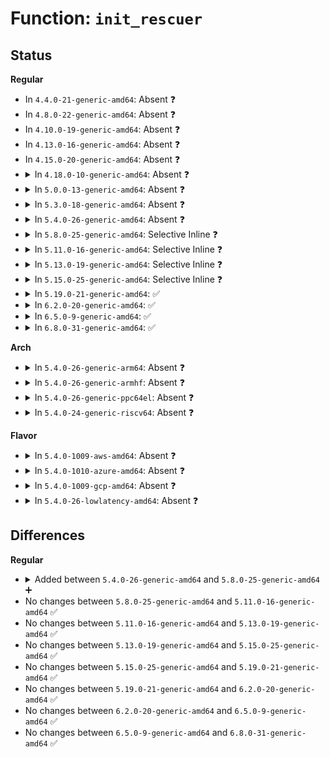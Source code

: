 # Function: <code>init_rescuer</code>

## Status
<b>Regular</b>
<ul>
<li>
In <code>4.4.0-21-generic-amd64</code>: Absent ❓
</li>
<li>
In <code>4.8.0-22-generic-amd64</code>: Absent ❓
</li>
<li>
In <code>4.10.0-19-generic-amd64</code>: Absent ❓
</li>
<li>
In <code>4.13.0-16-generic-amd64</code>: Absent ❓
</li>
<li>
In <code>4.15.0-20-generic-amd64</code>: Absent ❓
</li>
<li>
<details>
<summary>In <code>4.18.0-10-generic-amd64</code>: Absent ❓</summary>

```json
{
  "name": "init_rescuer",
  "collision_type": "Unique Static",
  "inline_type": "Selective",
  "funcs": [
    {
      "addr": 18446744071579565879,
      "name": "init_rescuer",
      "external": false,
      "loc": "kernel/workqueue.c:4020",
      "file": "kernel/workqueue.c",
      "inline": "not declared, inlined",
      "caller_inline": [
        "kernel/workqueue.c:__alloc_workqueue_key",
        "kernel/workqueue.c:workqueue_init"
      ],
      "caller_func": [
        "kernel/workqueue.c:__alloc_workqueue_key",
        "kernel/workqueue.c:workqueue_init"
      ]
    }
  ],
  "symbols": [
    {
      "addr": 18446744071579544272,
      "name": "init_rescuer.part.29",
      "section": ".text",
      "bind": "STB_LOCAL",
      "size": 173
    }
  ]
}
```
</details>
</li>
<li>
<details>
<summary>In <code>5.0.0-13-generic-amd64</code>: Absent ❓</summary>

```json
{
  "name": "init_rescuer",
  "collision_type": "Unique Static",
  "inline_type": "Selective",
  "funcs": [
    {
      "addr": 18446744071579603111,
      "name": "init_rescuer",
      "external": false,
      "loc": "kernel/workqueue.c:4043",
      "file": "kernel/workqueue.c",
      "inline": "not declared, inlined",
      "caller_inline": [
        "kernel/workqueue.c:__alloc_workqueue_key",
        "kernel/workqueue.c:workqueue_init"
      ],
      "caller_func": [
        "kernel/workqueue.c:__alloc_workqueue_key",
        "kernel/workqueue.c:workqueue_init"
      ]
    }
  ],
  "symbols": [
    {
      "addr": 18446744071579581024,
      "name": "init_rescuer.part.30",
      "section": ".text",
      "bind": "STB_LOCAL",
      "size": 173
    }
  ]
}
```
</details>
</li>
<li>
<details>
<summary>In <code>5.3.0-18-generic-amd64</code>: Absent ❓</summary>

```json
{
  "name": "init_rescuer",
  "collision_type": "Unique Static",
  "inline_type": "Selective",
  "funcs": [
    {
      "addr": 18446744071579626483,
      "name": "init_rescuer",
      "external": false,
      "loc": "kernel/workqueue.c:4183",
      "file": "kernel/workqueue.c",
      "inline": "not declared, inlined",
      "caller_inline": [
        "kernel/workqueue.c:alloc_workqueue",
        "kernel/workqueue.c:workqueue_init"
      ],
      "caller_func": [
        "kernel/workqueue.c:alloc_workqueue",
        "kernel/workqueue.c:workqueue_init"
      ]
    }
  ],
  "symbols": [
    {
      "addr": 18446744071579605024,
      "name": "init_rescuer.part.0",
      "section": ".text",
      "bind": "STB_LOCAL",
      "size": 161
    }
  ]
}
```
</details>
</li>
<li>
<details>
<summary>In <code>5.4.0-26-generic-amd64</code>: Absent ❓</summary>

```json
{
  "name": "init_rescuer",
  "collision_type": "Unique Static",
  "inline_type": "Selective",
  "funcs": [
    {
      "addr": 18446744071579652595,
      "name": "init_rescuer",
      "external": false,
      "loc": "kernel/workqueue.c:4201",
      "file": "kernel/workqueue.c",
      "inline": "not declared, inlined",
      "caller_inline": [
        "kernel/workqueue.c:alloc_workqueue",
        "kernel/workqueue.c:workqueue_init"
      ],
      "caller_func": [
        "kernel/workqueue.c:alloc_workqueue",
        "kernel/workqueue.c:workqueue_init"
      ]
    }
  ],
  "symbols": [
    {
      "addr": 18446744071579630560,
      "name": "init_rescuer.part.0",
      "section": ".text",
      "bind": "STB_LOCAL",
      "size": 161
    }
  ]
}
```
</details>
</li>
<li>
<details>
<summary>In <code>5.8.0-25-generic-amd64</code>: Selective Inline ❓</summary>

```c
int init_rescuer(struct workqueue_struct * wq)
```

```json
{
  "name": "init_rescuer",
  "collision_type": "Unique Static",
  "inline_type": "Selective",
  "funcs": [
    {
      "addr": 18446744071579660304,
      "name": "init_rescuer",
      "external": false,
      "loc": "kernel/workqueue.c:4210",
      "file": "kernel/workqueue.c",
      "inline": "not declared, inlined",
      "caller_inline": [],
      "caller_func": [
        "kernel/workqueue.c:alloc_workqueue",
        "kernel/workqueue.c:workqueue_init"
      ]
    }
  ],
  "symbols": [
    {
      "addr": 18446744071579660304,
      "name": "init_rescuer",
      "section": ".text",
      "bind": "STB_LOCAL",
      "size": 237
    }
  ]
}
```
</details>
</li>
<li>
<details>
<summary>In <code>5.11.0-16-generic-amd64</code>: Selective Inline ❓</summary>

```c
int init_rescuer(struct workqueue_struct * wq)
```

```json
{
  "name": "init_rescuer",
  "collision_type": "Unique Static",
  "inline_type": "Selective",
  "funcs": [
    {
      "addr": 18446744071579640032,
      "name": "init_rescuer",
      "external": false,
      "loc": "kernel/workqueue.c:4223",
      "file": "kernel/workqueue.c",
      "inline": "not declared, inlined",
      "caller_inline": [],
      "caller_func": [
        "kernel/workqueue.c:alloc_workqueue",
        "kernel/workqueue.c:workqueue_init"
      ]
    }
  ],
  "symbols": [
    {
      "addr": 18446744071579640032,
      "name": "init_rescuer",
      "section": ".text",
      "bind": "STB_LOCAL",
      "size": 237
    }
  ]
}
```
</details>
</li>
<li>
<details>
<summary>In <code>5.13.0-19-generic-amd64</code>: Selective Inline ❓</summary>

```c
int init_rescuer(struct workqueue_struct * wq)
```

```json
{
  "name": "init_rescuer",
  "collision_type": "Unique Static",
  "inline_type": "Selective",
  "funcs": [
    {
      "addr": 18446744071579646480,
      "name": "init_rescuer",
      "external": false,
      "loc": "kernel/workqueue.c:4230",
      "file": "kernel/workqueue.c",
      "inline": "not declared, inlined",
      "caller_inline": [],
      "caller_func": [
        "kernel/workqueue.c:alloc_workqueue",
        "kernel/workqueue.c:workqueue_init"
      ]
    }
  ],
  "symbols": [
    {
      "addr": 18446744071579646480,
      "name": "init_rescuer",
      "section": ".text",
      "bind": "STB_LOCAL",
      "size": 182
    }
  ]
}
```
</details>
</li>
<li>
<details>
<summary>In <code>5.15.0-25-generic-amd64</code>: Selective Inline ❓</summary>

```c
int init_rescuer(struct workqueue_struct * wq)
```

```json
{
  "name": "init_rescuer",
  "collision_type": "Unique Static",
  "inline_type": "Selective",
  "funcs": [
    {
      "addr": 18446744071579723184,
      "name": "init_rescuer",
      "external": false,
      "loc": "kernel/workqueue.c:4269",
      "file": "kernel/workqueue.c",
      "inline": "not declared, inlined",
      "caller_inline": [],
      "caller_func": [
        "kernel/workqueue.c:alloc_workqueue",
        "kernel/workqueue.c:workqueue_init"
      ]
    }
  ],
  "symbols": [
    {
      "addr": 18446744071579723184,
      "name": "init_rescuer",
      "section": ".text",
      "bind": "STB_LOCAL",
      "size": 182
    }
  ]
}
```
</details>
</li>
<li>
<details>
<summary>In <code>5.19.0-21-generic-amd64</code>: ✅</summary>

```c
int init_rescuer(struct workqueue_struct * wq)
```

```json
{
  "name": "init_rescuer",
  "collision_type": "Unique Static",
  "inline_type": "No",
  "funcs": [
    {
      "addr": 18446744071579828032,
      "name": "init_rescuer",
      "external": false,
      "loc": "kernel/workqueue.c:4252",
      "file": "kernel/workqueue.c",
      "inline": "seen, unknown",
      "caller_inline": [],
      "caller_func": [
        "kernel/workqueue.c:alloc_workqueue",
        "kernel/workqueue.c:workqueue_init"
      ]
    }
  ],
  "symbols": [
    {
      "addr": 18446744071579828032,
      "name": "init_rescuer",
      "section": ".text",
      "bind": "STB_LOCAL",
      "size": 205
    }
  ]
}
```
</details>
</li>
<li>
<details>
<summary>In <code>6.2.0-20-generic-amd64</code>: ✅</summary>

```c
int init_rescuer(struct workqueue_struct * wq)
```

```json
{
  "name": "init_rescuer",
  "collision_type": "Unique Static",
  "inline_type": "No",
  "funcs": [
    {
      "addr": 18446744071579965680,
      "name": "init_rescuer",
      "external": false,
      "loc": "kernel/workqueue.c:4261",
      "file": "kernel/workqueue.c",
      "inline": "seen, unknown",
      "caller_inline": [],
      "caller_func": [
        "kernel/workqueue.c:alloc_workqueue",
        "kernel/workqueue.c:workqueue_init"
      ]
    }
  ],
  "symbols": [
    {
      "addr": 18446744071579965680,
      "name": "init_rescuer",
      "section": ".text",
      "bind": "STB_LOCAL",
      "size": 205
    }
  ]
}
```
</details>
</li>
<li>
<details>
<summary>In <code>6.5.0-9-generic-amd64</code>: ✅</summary>

```c
int init_rescuer(struct workqueue_struct * wq)
```

```json
{
  "name": "init_rescuer",
  "collision_type": "Unique Static",
  "inline_type": "No",
  "funcs": [
    {
      "addr": 18446744071580015776,
      "name": "init_rescuer",
      "external": false,
      "loc": "kernel/workqueue.c:4589",
      "file": "kernel/workqueue.c",
      "inline": "seen, unknown",
      "caller_inline": [],
      "caller_func": [
        "kernel/workqueue.c:alloc_workqueue",
        "kernel/workqueue.c:workqueue_init"
      ]
    }
  ],
  "symbols": [
    {
      "addr": 18446744071580015776,
      "name": "init_rescuer",
      "section": ".text",
      "bind": "STB_LOCAL",
      "size": 232
    }
  ]
}
```
</details>
</li>
<li>
<details>
<summary>In <code>6.8.0-31-generic-amd64</code>: ✅</summary>

```c
int init_rescuer(struct workqueue_struct * wq)
```

```json
{
  "name": "init_rescuer",
  "collision_type": "Unique Static",
  "inline_type": "No",
  "funcs": [
    {
      "addr": 18446744071580055760,
      "name": "init_rescuer",
      "external": false,
      "loc": "kernel/workqueue.c:4629",
      "file": "kernel/workqueue.c",
      "inline": "seen, unknown",
      "caller_inline": [],
      "caller_func": [
        "kernel/workqueue.c:alloc_workqueue",
        "kernel/workqueue.c:workqueue_init"
      ]
    }
  ],
  "symbols": [
    {
      "addr": 18446744071580055760,
      "name": "init_rescuer",
      "section": ".text",
      "bind": "STB_LOCAL",
      "size": 232
    }
  ]
}
```
</details>
</li>
</ul>
<b>Arch</b>
<ul>
<li>
<details>
<summary>In <code>5.4.0-26-generic-arm64</code>: Absent ❓</summary>

```json
{
  "name": "init_rescuer",
  "collision_type": "Unique Static",
  "inline_type": "Selective",
  "funcs": [
    {
      "addr": 18446603336490825424,
      "name": "init_rescuer",
      "external": false,
      "loc": "kernel/workqueue.c:4201",
      "file": "kernel/workqueue.c",
      "inline": "not declared, inlined",
      "caller_inline": [
        "kernel/workqueue.c:alloc_workqueue",
        "kernel/workqueue.c:workqueue_init"
      ],
      "caller_func": [
        "kernel/workqueue.c:alloc_workqueue",
        "kernel/workqueue.c:workqueue_init"
      ]
    }
  ],
  "symbols": [
    {
      "addr": 18446603336490796776,
      "name": "init_rescuer.part.0",
      "section": ".text",
      "bind": "STB_LOCAL",
      "size": 172
    }
  ]
}
```
</details>
</li>
<li>
<details>
<summary>In <code>5.4.0-26-generic-armhf</code>: Absent ❓</summary>

```json
{
  "name": "init_rescuer",
  "collision_type": "Unique Static",
  "inline_type": "Selective",
  "funcs": [
    {
      "addr": 3224858536,
      "name": "init_rescuer",
      "external": false,
      "loc": "kernel/workqueue.c:4201",
      "file": "kernel/workqueue.c",
      "inline": "not declared, inlined",
      "caller_inline": [
        "kernel/workqueue.c:alloc_workqueue",
        "kernel/workqueue.c:workqueue_init"
      ],
      "caller_func": [
        "kernel/workqueue.c:alloc_workqueue",
        "kernel/workqueue.c:workqueue_init"
      ]
    }
  ],
  "symbols": [
    {
      "addr": 3224835540,
      "name": "init_rescuer.part.0",
      "section": ".text",
      "bind": "STB_LOCAL",
      "size": 172
    }
  ]
}
```
</details>
</li>
<li>
<details>
<summary>In <code>5.4.0-26-generic-ppc64el</code>: Absent ❓</summary>

```json
{
  "name": "init_rescuer",
  "collision_type": "Unique Static",
  "inline_type": "Selective",
  "funcs": [
    {
      "addr": 13835058055283660440,
      "name": "init_rescuer",
      "external": false,
      "loc": "kernel/workqueue.c:4201",
      "file": "kernel/workqueue.c",
      "inline": "not declared, inlined",
      "caller_inline": [
        "kernel/workqueue.c:alloc_workqueue",
        "kernel/workqueue.c:workqueue_init"
      ],
      "caller_func": [
        "kernel/workqueue.c:alloc_workqueue",
        "kernel/workqueue.c:workqueue_init"
      ]
    }
  ],
  "symbols": [
    {
      "addr": 13835058055283629344,
      "name": "init_rescuer.part.0",
      "section": ".text",
      "bind": "STB_LOCAL",
      "size": 224
    }
  ]
}
```
</details>
</li>
<li>
<details>
<summary>In <code>5.4.0-24-generic-riscv64</code>: Absent ❓</summary>

```json
{
  "name": "init_rescuer",
  "collision_type": "Unique Static",
  "inline_type": "Selective",
  "funcs": [
    {
      "addr": 18446743936271498646,
      "name": "init_rescuer",
      "external": false,
      "loc": "kernel/workqueue.c:4201",
      "file": "kernel/workqueue.c",
      "inline": "not declared, inlined",
      "caller_inline": [
        "kernel/workqueue.c:alloc_workqueue",
        "kernel/workqueue.c:workqueue_init"
      ],
      "caller_func": [
        "kernel/workqueue.c:alloc_workqueue",
        "kernel/workqueue.c:workqueue_init"
      ]
    }
  ],
  "symbols": [
    {
      "addr": 18446743936271477438,
      "name": "init_rescuer.part.0",
      "section": ".text",
      "bind": "STB_LOCAL",
      "size": 156
    }
  ]
}
```
</details>
</li>
</ul>
<b>Flavor</b>
<ul>
<li>
<details>
<summary>In <code>5.4.0-1009-aws-amd64</code>: Absent ❓</summary>

```json
{
  "name": "init_rescuer",
  "collision_type": "Unique Static",
  "inline_type": "Selective",
  "funcs": [
    {
      "addr": 18446744071579628899,
      "name": "init_rescuer",
      "external": false,
      "loc": "kernel/workqueue.c:4201",
      "file": "kernel/workqueue.c",
      "inline": "not declared, inlined",
      "caller_inline": [
        "kernel/workqueue.c:alloc_workqueue",
        "kernel/workqueue.c:workqueue_init"
      ],
      "caller_func": [
        "kernel/workqueue.c:alloc_workqueue",
        "kernel/workqueue.c:workqueue_init"
      ]
    }
  ],
  "symbols": [
    {
      "addr": 18446744071579606864,
      "name": "init_rescuer.part.0",
      "section": ".text",
      "bind": "STB_LOCAL",
      "size": 161
    }
  ]
}
```
</details>
</li>
<li>
<details>
<summary>In <code>5.4.0-1010-azure-amd64</code>: Absent ❓</summary>

```json
{
  "name": "init_rescuer",
  "collision_type": "Unique Static",
  "inline_type": "Selective",
  "funcs": [
    {
      "addr": 18446744071579557251,
      "name": "init_rescuer",
      "external": false,
      "loc": "kernel/workqueue.c:4201",
      "file": "kernel/workqueue.c",
      "inline": "not declared, inlined",
      "caller_inline": [
        "kernel/workqueue.c:alloc_workqueue",
        "kernel/workqueue.c:workqueue_init"
      ],
      "caller_func": [
        "kernel/workqueue.c:alloc_workqueue",
        "kernel/workqueue.c:workqueue_init"
      ]
    }
  ],
  "symbols": [
    {
      "addr": 18446744071579535504,
      "name": "init_rescuer.part.0",
      "section": ".text",
      "bind": "STB_LOCAL",
      "size": 161
    }
  ]
}
```
</details>
</li>
<li>
<details>
<summary>In <code>5.4.0-1009-gcp-amd64</code>: Absent ❓</summary>

```json
{
  "name": "init_rescuer",
  "collision_type": "Unique Static",
  "inline_type": "Selective",
  "funcs": [
    {
      "addr": 18446744071579626179,
      "name": "init_rescuer",
      "external": false,
      "loc": "kernel/workqueue.c:4201",
      "file": "kernel/workqueue.c",
      "inline": "not declared, inlined",
      "caller_inline": [
        "kernel/workqueue.c:alloc_workqueue",
        "kernel/workqueue.c:workqueue_init"
      ],
      "caller_func": [
        "kernel/workqueue.c:alloc_workqueue",
        "kernel/workqueue.c:workqueue_init"
      ]
    }
  ],
  "symbols": [
    {
      "addr": 18446744071579604144,
      "name": "init_rescuer.part.0",
      "section": ".text",
      "bind": "STB_LOCAL",
      "size": 161
    }
  ]
}
```
</details>
</li>
<li>
<details>
<summary>In <code>5.4.0-26-lowlatency-amd64</code>: Absent ❓</summary>

```json
{
  "name": "init_rescuer",
  "collision_type": "Unique Static",
  "inline_type": "Selective",
  "funcs": [
    {
      "addr": 18446744071579659827,
      "name": "init_rescuer",
      "external": false,
      "loc": "kernel/workqueue.c:4201",
      "file": "kernel/workqueue.c",
      "inline": "not declared, inlined",
      "caller_inline": [
        "kernel/workqueue.c:alloc_workqueue",
        "kernel/workqueue.c:workqueue_init"
      ],
      "caller_func": [
        "kernel/workqueue.c:alloc_workqueue",
        "kernel/workqueue.c:workqueue_init"
      ]
    }
  ],
  "symbols": [
    {
      "addr": 18446744071579639760,
      "name": "init_rescuer.part.0",
      "section": ".text",
      "bind": "STB_LOCAL",
      "size": 161
    }
  ]
}
```
</details>
</li>
</ul>

## Differences
<b>Regular</b>
<ul>
<li>
<details>
<summary>Added between <code>5.4.0-26-generic-amd64</code> and <code>5.8.0-25-generic-amd64</code> ➕</summary>

```c
int init_rescuer(struct workqueue_struct * wq)
```
</details>
</li>
<li>
No changes between <code>5.8.0-25-generic-amd64</code> and <code>5.11.0-16-generic-amd64</code> ✅
</li>
<li>
No changes between <code>5.11.0-16-generic-amd64</code> and <code>5.13.0-19-generic-amd64</code> ✅
</li>
<li>
No changes between <code>5.13.0-19-generic-amd64</code> and <code>5.15.0-25-generic-amd64</code> ✅
</li>
<li>
No changes between <code>5.15.0-25-generic-amd64</code> and <code>5.19.0-21-generic-amd64</code> ✅
</li>
<li>
No changes between <code>5.19.0-21-generic-amd64</code> and <code>6.2.0-20-generic-amd64</code> ✅
</li>
<li>
No changes between <code>6.2.0-20-generic-amd64</code> and <code>6.5.0-9-generic-amd64</code> ✅
</li>
<li>
No changes between <code>6.5.0-9-generic-amd64</code> and <code>6.8.0-31-generic-amd64</code> ✅
</li>
</ul>
